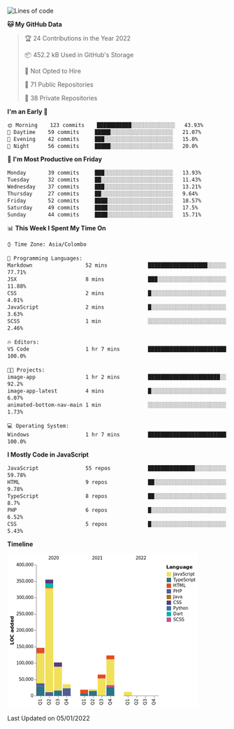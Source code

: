 
<!--START_SECTION:waka-->
![Lines of code](https://img.shields.io/badge/From%20Hello%20World%20I%27ve%20Written-876%20Thousand%20lines%20of%20code-blue)

**🐱 My GitHub Data** 

> 🏆 24 Contributions in the Year 2022
 > 
> 📦 452.2 kB Used in GitHub's Storage 
 > 
> 🚫 Not Opted to Hire
 > 
> 📜 71 Public Repositories 
 > 
> 🔑 38 Private Repositories  
 > 
**I'm an Early 🐤** 

```text
🌞 Morning    123 commits    ███████████░░░░░░░░░░░░░░   43.93% 
🌆 Daytime    59 commits     █████░░░░░░░░░░░░░░░░░░░░   21.07% 
🌃 Evening    42 commits     ███░░░░░░░░░░░░░░░░░░░░░░   15.0% 
🌙 Night      56 commits     █████░░░░░░░░░░░░░░░░░░░░   20.0%

```
📅 **I'm Most Productive on Friday** 

```text
Monday       39 commits     ███░░░░░░░░░░░░░░░░░░░░░░   13.93% 
Tuesday      32 commits     ██░░░░░░░░░░░░░░░░░░░░░░░   11.43% 
Wednesday    37 commits     ███░░░░░░░░░░░░░░░░░░░░░░   13.21% 
Thursday     27 commits     ██░░░░░░░░░░░░░░░░░░░░░░░   9.64% 
Friday       52 commits     ████░░░░░░░░░░░░░░░░░░░░░   18.57% 
Saturday     49 commits     ████░░░░░░░░░░░░░░░░░░░░░   17.5% 
Sunday       44 commits     ████░░░░░░░░░░░░░░░░░░░░░   15.71%

```


📊 **This Week I Spent My Time On** 

```text
⌚︎ Time Zone: Asia/Colombo

💬 Programming Languages: 
Markdown                 52 mins             ███████████████████░░░░░░   77.71% 
JSX                      8 mins              ███░░░░░░░░░░░░░░░░░░░░░░   11.88% 
CSS                      2 mins              █░░░░░░░░░░░░░░░░░░░░░░░░   4.01% 
JavaScript               2 mins              █░░░░░░░░░░░░░░░░░░░░░░░░   3.63% 
SCSS                     1 min               ░░░░░░░░░░░░░░░░░░░░░░░░░   2.46%

🔥 Editors: 
VS Code                  1 hr 7 mins         █████████████████████████   100.0%

🐱‍💻 Projects: 
image-app                1 hr 2 mins         ███████████████████████░░   92.2% 
image-app-latest         4 mins              █░░░░░░░░░░░░░░░░░░░░░░░░   6.07% 
animated-bottom-nav-main 1 min               ░░░░░░░░░░░░░░░░░░░░░░░░░   1.73%

💻 Operating System: 
Windows                  1 hr 7 mins         █████████████████████████   100.0%

```

**I Mostly Code in JavaScript** 

```text
JavaScript               55 repos            ███████████████░░░░░░░░░░   59.78% 
HTML                     9 repos             ██░░░░░░░░░░░░░░░░░░░░░░░   9.78% 
TypeScript               8 repos             ██░░░░░░░░░░░░░░░░░░░░░░░   8.7% 
PHP                      6 repos             █░░░░░░░░░░░░░░░░░░░░░░░░   6.52% 
CSS                      5 repos             █░░░░░░░░░░░░░░░░░░░░░░░░   5.43%

```


**Timeline**

![Chart not found](https://raw.githubusercontent.com/ccweerasinghe1994/ccweerasinghe1994/master/charts/bar_graph.png) 


 Last Updated on 05/01/2022
<!--END_SECTION:waka-->
